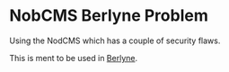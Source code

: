 NobCMS Berlyne Problem
=======================

Using the NodCMS which has a couple of security flaws.

This is ment to be used in [Berlyne](https://github.com/rugo/berlyne).
